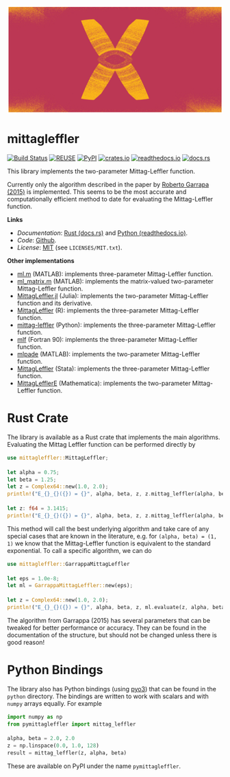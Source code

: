 <div align="center">
<img width="600" src="https://raw.githubusercontent.com/alexfikl/mittagleffler/refs/heads/main/python/docs/_static/mittag-leffler-accuracy-contour.png"/><br>
</div>

# mittagleffler

[![Build Status](https://github.com/alexfikl/mittagleffler/workflows/CI/badge.svg)](https://github.com/alexfikl/mittagleffler/actions?query=branch%3Amain+workflow%3ACI)
[![REUSE](https://api.reuse.software/badge/github.com/alexfikl/mittagleffler)](https://api.reuse.software/info/github.com/alexfikl/mittagleffler)
[![PyPI](https://badge.fury.io/py/pymittagleffler.svg)](https://pypi.org/project/pymittagleffler/)
[![crates.io](https://img.shields.io/crates/v/mittagleffler)](https://crates.io/crates/mittagleffler)
[![readthedocs.io](https://img.shields.io/readthedocs/mittagleffler?label=rtd.io&color=%234280B2)](https://mittagleffler.readthedocs.io/en/latest)
[![docs.rs](https://img.shields.io/docsrs/mittagleffler?label=docs.rs&color=%23F58042)](https://docs.rs/mittagleffler/latest/mittagleffler/)

This library implements the two-parameter Mittag-Leffler function.

Currently only the algorithm described in the paper by [Roberto Garrapa (2015)](<https://doi.org/10.1137/140971191>)
is implemented. This seems to be the most accurate and computationally efficient
method to date for evaluating the Mittag-Leffler function.

**Links**

* *Documentation*: [Rust (docs.rs)](https://docs.rs/mittagleffler/latest/mittagleffler/)
  and [Python (readthedocs.io)](https://mittagleffler.readthedocs.io).
* *Code*: [Github](https://github.com/alexfikl/mittagleffler).
* *License*: [MIT](https://spdx.org/licenses/MIT.html) (see `LICENSES/MIT.txt`).

**Other implementations**

* [ml.m](https://www.mathworks.com/matlabcentral/fileexchange/48154-the-mittag-leffler-function) (MATLAB):
  implements three-parameter Mittag-Leffler function.
* [ml_matrix.m](https://www.mathworks.com/matlabcentral/fileexchange/66272-mittag-leffler-function-with-matrix-arguments) (MATLAB):
  implements the matrix-valued two-parameter Mittag-Leffler function.
* [MittagLeffler.jl](https://github.com/JuliaMath/MittagLeffler.jl) (Julia):
  implements the two-parameter Mittag-Leffler function and its derivative.
* [MittagLeffler](https://github.com/gurteksinghgill/MittagLeffler) (R):
  implements the three-parameter Mittag-Leffler function.
* [mittag-leffler](https://github.com/khinsen/mittag-leffler) (Python):
  implements the three-parameter Mittag-Leffler function.
* [mlf](https://github.com/tranqv/Mittag-Leffler-function-and-its-derivative) (Fortran 90):
  implements the three-parameter Mittag-Leffler function.
* [mlpade](https://github.com/matt-black/mlpade) (MATLAB):
  implements the two-parameter Mittag-Leffler function.
* [MittagLeffler](https://github.com/droodman/Mittag-Leffler-for-Stata) (Stata):
  implements the three-parameter Mittag-Leffler function.
* [MittagLefflerE](https://reference.wolfram.com/language/ref/MittagLefflerE.html.en) (Mathematica):
  implements the two-parameter Mittag-Leffler function.

# Rust Crate

The library is available as a Rust crate that implements the main algorithms.
Evaluating the Mittag Leffler function can be performed directly by

```rust
use mittagleffler::MittagLeffler;

let alpha = 0.75;
let beta = 1.25;
let z = Complex64::new(1.0, 2.0);
println!("E_{}_{}({}) = {}", alpha, beta, z, z.mittag_leffler(alpha, beta));

let z: f64 = 3.1415;
println!("E_{}_{}({}) = {}", alpha, beta, z, z.mittag_leffler(alpha, beta));
```

This method will call the best underlying algorithm and take care of any special
cases that are known in the literature, e.g. for `(alpha, beta) = (1, 1)` we
know that the Mittag-Leffler function is equivalent to the standard exponential.
To call a specific algorithm, we can do

```rust
use mittagleffler::GarrappaMittagLeffler

let eps = 1.0e-8;
let ml = GarrappaMittagLeffler::new(eps);

let z = Complex64::new(1.0, 2.0);
println!("E_{}_{}({}) = {}", alpha, beta, z, ml.evaluate(z, alpha, beta));
```

The algorithm from Garrappa (2015) has several parameters that can be tweaked
for better performance or accuracy. They can be found in the documentation of the
structure, but should not be changed unless there is good reason!

Python Bindings
===============

The library also has Python bindings (using [pyo3](https://github.com/PyO3/pyo3))
that can be found in the `python` directory. The bindings are written to work
with scalars and with `numpy` arrays equally. For example

```python
import numpy as np
from pymittagleffler import mittag_leffler

alpha, beta = 2.0, 2.0
z = np.linspace(0.0, 1.0, 128)
result = mittag_leffler(z, alpha, beta)
```

These are available on PyPI under the name `pymittagleffler`.
